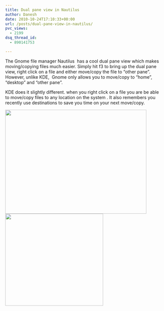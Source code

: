 ```yaml
---
title: Dual pane view in Nautilus
author: Danesh
date: 2010-10-24T17:10:33+00:00
url: /posts/dual-pane-view-in-nautilus/
pvc_views:
  - 2199
dsq_thread_id:
  - 890141753

---
```

The Gnome file manager Nautilus  has a cool dual pane view which makes moving/copying files much easier. Simply hit f3 to bring up the dual pane view, right click on a file and either move/copy the file to &#8220;other pane&#8221;. However, unlike KDE,  Gnome only allows you to move/copy to &#8220;home&#8221;, &#8220;desktop&#8221; and &#8220;other pane&#8221;.

KDE does it slightly different. when you right click on a file you are be able to move/copy files to any location on the system . It also remembers you recently use destinations to save you time on your next move/copy.

<img loading="lazy" class="alignnone size-medium wp-image-2216" title="Nautilus-Dual-Pane" src="/wp-content/uploads/2010/10/Nautilus-Dual-Pane-450x332.png" alt="" width="450" height="332" srcset="/wp-content/uploads/2010/10/Nautilus-Dual-Pane-450x332.png 450w, /wp-content/uploads/2010/10/Nautilus-Dual-Pane.png 921w" sizes="(max-width: 450px) 100vw, 450px" /> 

<img loading="lazy" class="alignnone size-full wp-image-2217" title="Nautilus-Dual-Pane-Menu" src="/wp-content/uploads/2010/10/Nautilus-Dual-Pane-Menu.png" alt="" width="312" height="294" />